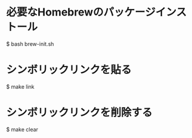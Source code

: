 # 必要なHomebrewのパッケージインストール
$ bash brew-init.sh

# シンボリックリンクを貼る
$ make link

# シンボリックリンクを削除する
$ make clear
